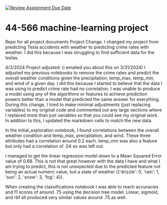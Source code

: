 [![Review Assignment Due Date](https://classroom.github.com/assets/deadline-readme-button-24ddc0f5d75046c5622901739e7c5dd533143b0c8e959d652212380cedb1ea36.svg)](https://classroom.github.com/a/7lKBcjfN)
# 44-566 machine-learning project
Repo for all project documents
Project Change.
I changed my project from predicting Tesla accidents with weather to predicting crime rates with weather. I did this because I was struggling to find sufficient data for the teslas. 

4/3/2024 Project adjusted: (i emailed you about this on 3/31/2024)
I adjusted my previous notebooks to remove the crime rates and predict the overall weather conditions given the precipitation, temp_max, temp_min, and wind of a given day. I did this because I started to believe that the data I was using to predict crime rate had no correlation. I was unable to produce a model using any of the algorithms or features to achieve prediction powers better than a model that predicted the same answer for everything. 
During this change, I tried to make minimal adjustments (just replacing variables) to my original code and commented out any large sections where I replaced more than just variables so that you could see my original work. In addition to this, I updated the markdown cells to match the new data. 

In the initial_exploration notebook, I found correlations between the overall weather condition and temp_max, precipitation, and wind. These three attributes had a correlation around 0.2 each. temp_min was also a feature but only had a correlation of .04 so was left out. 

I managed to get the linear regression model down to a Mean Squared Error value of 0.68. This is not that great however with the data I have and what I am trying to predict, this is not unexpected due to the predicted feature not being an actual numeric value, but a state of weather ({'drizzle': 0, 'rain': 1, 'sun': 2, 'snow': 3, 'fog': 4}).

When creating the classifications notebook I was able to reach accuracies and f1 scores of around .75 using the decision tree model. Linear, sigmoid, and rbf all produced very similar values around .75 as well.